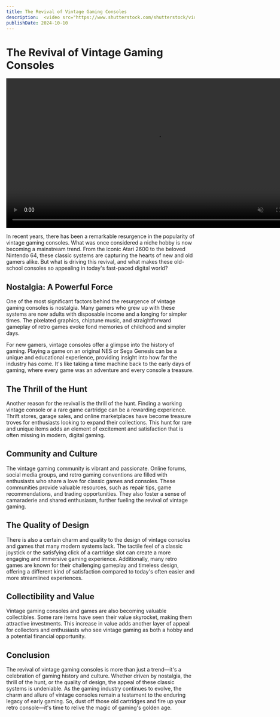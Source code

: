 ```yaml
---
title: The Revival of Vintage Gaming Consoles
description:  <video src="https://www.shutterstock.com/shutterstock/videos/3589664137/preview/stock-footage-hong-kong-china-shoppers-walk-past-a-poster-showcasing-the-apple-vision-pro-apple.webm" width="800" height="400" controls muted> muted</video> Exploring the resurgence of interest in vintage gaming consoles and what makes them so appealing today.
publishDate: 2024-10-10
---
```

# The Revival of Vintage Gaming Consoles

 <video src="https://www.shutterstock.com/shutterstock/videos/3589664137/preview/stock-footage-hong-kong-china-shoppers-walk-past-a-poster-showcasing-the-apple-vision-pro-apple.webm" width="800" height="400" controls autoplay muted> muted</video>

In recent years, there has been a remarkable resurgence in the popularity of vintage gaming consoles. What was once considered a niche hobby is now becoming a mainstream trend. From the iconic Atari 2600 to the beloved Nintendo 64, these classic systems are capturing the hearts of new and old gamers alike. But what is driving this revival, and what makes these old-school consoles so appealing in today's fast-paced digital world?

## Nostalgia: A Powerful Force
One of the most significant factors behind the resurgence of vintage gaming consoles is nostalgia. Many gamers who grew up with these systems are now adults with disposable income and a longing for simpler times. The pixelated graphics, chiptune music, and straightforward gameplay of retro games evoke fond memories of childhood and simpler days.

For new gamers, vintage consoles offer a glimpse into the history of gaming. Playing a game on an original NES or Sega Genesis can be a unique and educational experience, providing insight into how far the industry has come. It's like taking a time machine back to the early days of gaming, where every game was an adventure and every console a treasure.

## The Thrill of the Hunt
Another reason for the revival is the thrill of the hunt. Finding a working vintage console or a rare game cartridge can be a rewarding experience. Thrift stores, garage sales, and online marketplaces have become treasure troves for enthusiasts looking to expand their collections. This hunt for rare and unique items adds an element of excitement and satisfaction that is often missing in modern, digital gaming.

## Community and Culture
The vintage gaming community is vibrant and passionate. Online forums, social media groups, and retro gaming conventions are filled with enthusiasts who share a love for classic games and consoles. These communities provide valuable resources, such as repair tips, game recommendations, and trading opportunities. They also foster a sense of camaraderie and shared enthusiasm, further fueling the revival of vintage gaming.

## The Quality of Design
There is also a certain charm and quality to the design of vintage consoles and games that many modern systems lack. The tactile feel of a classic joystick or the satisfying click of a cartridge slot can create a more engaging and immersive gaming experience. Additionally, many retro games are known for their challenging gameplay and timeless design, offering a different kind of satisfaction compared to today's often easier and more streamlined experiences.

## Collectibility and Value
Vintage gaming consoles and games are also becoming valuable collectibles. Some rare items have seen their value skyrocket, making them attractive investments. This increase in value adds another layer of appeal for collectors and enthusiasts who see vintage gaming as both a hobby and a potential financial opportunity.

## Conclusion
The revival of vintage gaming consoles is more than just a trend—it's a celebration of gaming history and culture. Whether driven by nostalgia, the thrill of the hunt, or the quality of design, the appeal of these classic systems is undeniable. As the gaming industry continues to evolve, the charm and allure of vintage consoles remain a testament to the enduring legacy of early gaming. So, dust off those old cartridges and fire up your retro console—it's time to relive the magic of gaming's golden age.